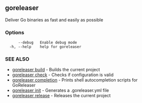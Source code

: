 ## goreleaser

Deliver Go binaries as fast and easily as possible

### Options

```
      --debug   Enable debug mode
  -h, --help    help for goreleaser
```

### SEE ALSO

* [goreleaser build](/cmd/goreleaser_build)	 - Builds the current project
* [goreleaser check](/cmd/goreleaser_check)	 - Checks if configuration is valid
* [goreleaser completion](/cmd/goreleaser_completion)	 - Prints shell autocompletion scripts for GoReleaser
* [goreleaser init](/cmd/goreleaser_init)	 - Generates a .goreleaser.yml file
* [goreleaser release](/cmd/goreleaser_release)	 - Releases the current project

